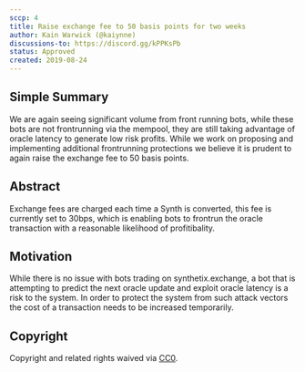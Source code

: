 ```yaml
---
sccp: 4
title: Raise exchange fee to 50 basis points for two weeks
author: Kain Warwick (@kaiynne)
discussions-to: https://discord.gg/kPPKsPb
status: Approved
created: 2019-08-24
---
```


## Simple Summary
<!--"If you can't explain it simply, you don't understand it well enough." Provide a simplified and layman-accessible explanation of the SCCP.-->
We are again seeing significant volume from front running bots, while these bots are not frontrunning via the mempool, they are still taking advantage of oracle latency to generate low risk profits. While we work on proposing and implementing additional frontrunning protections we believe it is prudent to again raise the exchange fee to 50 basis points.

## Abstract
<!--A short (~200 word) description of the variable change proposed.-->
Exchange fees are charged each time a Synth is converted, this fee is currently set to 30bps, which is enabling bots to frontrun the oracle transaction with a reasonable likelihood of profitibality.

## Motivation
<!--The motivation is critical for SCCPs that want to update variables within Synthetix. It should clearly explain why the existing variable is not incentive aligned. SCCP submissions without sufficient motivation may be rejected outright.-->
While there is no issue with bots trading on synthetix.exchange, a bot that is attempting to predict the next oracle update and exploit oracle latency is a risk to the system. In order to protect the system from such attack vectors the cost of a transaction needs to be increased temporarily.

## Copyright
Copyright and related rights waived via [CC0](https://creativecommons.org/publicdomain/zero/1.0/).
